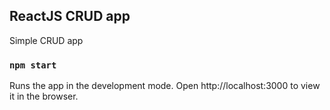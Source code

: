 ## ReactJS CRUD app

Simple CRUD app

### `npm start`

Runs the app in the development mode.
Open http://localhost:3000 to view it in the browser.
